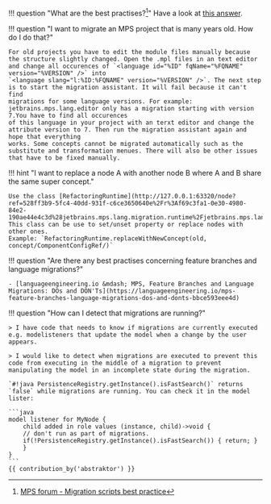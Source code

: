 !!! question "What are the best practises?[^1]"
    Have a look at [this answer](https://mps-support.jetbrains.com/hc/en-us/community/posts/4403121681810/comments/4403173175826).

!!! question "I want to migrate an MPS project that is many years old. How do I do that?"

    For old projects you have to edit the module files manually because the structure slightly changed. Open the .mpl files in an text editor
    and change all occurences of `<language id="%ID" fqName="%FQNAME" version="%VERSION" />` into 
    `<language slang="l:%ID:%FQNAME" version="%VERSION" />`. The next step is to start the migration assistant. It will fail because it can't find
    migrations for some language versions. For example: jetbrains.mps.lang.editor only has a migration starting with version 7.You have to find all occurences
    of this language in your project with an terxt editor and change the attribute version to 7. Then run the migration assistant again and hope that everything
    works. Some concepts cannot be migrated automatically such as the substitute and transformation menues. There will also be other issues that have to be fixed manually.

!!! hint "I want to replace a node A with another node B where A and B share the same super concept."

    Use the class [RefactoringRuntime](http://127.0.0.1:63320/node?ref=528ff3b9-5fc4-40dd-931f-c6ce3650640e%2Fr%3Af69c3fa1-0e30-4980-84e2-190ae44e4c3d%28jetbrains.mps.lang.migration.runtime%2Fjetbrains.mps.lang.migration.runtime.base%29%2F4853505765036703346). This class can be use to set/unset property or replace nodes with other ones.
    Example: `RefactoringRuntime.replaceWithNewConcept(old, concept/ComponentConfigRef/)`

!!! question "Are there any best practises concerning feature branches and language migrations?"

    - [languageengineering.io &mdash; MPS, Feature Branches and Language Migrations: DOs and DON'Ts](https://languageengineering.io/mps-feature-branches-language-migrations-dos-and-donts-bbce593eee4d)

!!! question "How can I detect that migrations are running?"

    > I have code that needs to know if migrations are currently executed e.g. modelisteners that update the model when a change by the user appears.
    
    > I would like to detect when migrations are executed to prevent this code from executing in the middle of a migration to prevent manipulating the model in an incomplete state during the migration.

    `#!java PersistenceRegistry.getInstance().isFastSearch()` returns `false` while migrations are running. You can check it in the model lister:

    ```java
    model listener for MyNode { 
        child added in role values (instance, child)->void {
        // don't run as part of migrations.
        if(!PersistenceRegistry.getInstance().isFastSearch()) { return; }
        }
    }
    ```
    {{ contribution_by('abstraktor') }}

[^1]:[MPS forum - Migration scripts best practice](https://mps-support.jetbrains.com/hc/en-us/community/posts/4403121681810-Migration-scripts-best-practic)
